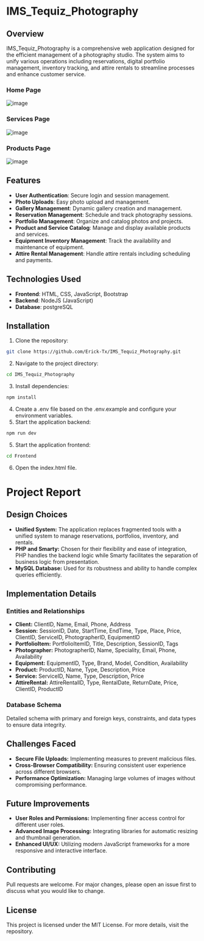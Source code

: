 # IMS_Tequiz_Photography

## Overview
IMS_Tequiz_Photography is a comprehensive web application designed for the efficient management of a photography studio. The system aims to unify various operations including reservations, digital portfolio management, inventory tracking, and attire rentals to streamline processes and enhance customer service.

### Home Page
![image](https://github.com/Erick-Tx/IMS_Tequiz_Photography/assets/68562988/1a961332-c98d-4e11-b4bf-ff0ba60e089c)

### Services Page
![image](https://github.com/Erick-Tx/IMS_Tequiz_Photography/assets/68562988/63dbf053-fe26-448f-964b-762e701ff1ee)

### Products Page
![image](https://github.com/Erick-Tx/IMS_Tequiz_Photography/assets/68562988/494c324e-9763-4b1f-85fd-6e8698e3f0eb)




## Features
- **User Authentication**: Secure login and session management.
- **Photo Uploads**: Easy photo upload and management.
- **Gallery Management**: Dynamic gallery creation and management.
- **Reservation Management**: Schedule and track photography sessions.
- **Portfolio Management**: Organize and catalog photos and projects.
- **Product and Service Catalog**: Manage and display available products and services.
- **Equipment Inventory Management**: Track the availability and maintenance of equipment.
- **Attire Rental Management**: Handle attire rentals including scheduling and payments.

## Technologies Used
- **Frontend**: HTML, CSS, JavaScript, Bootstrap
- **Backend**: NodeJS (JavaScript)
- **Database**: postgreSQL

## Installation
1. Clone the repository:
  ```bash
  git clone https://github.com/Erick-Tx/IMS_Tequiz_Photography.git
```

2. Navigate to the project directory:
  ```bash
  cd IMS_Tequiz_Photography
```
3. Install dependencies:
  ```bash
  npm install
```
4. Create a .env file based on the .env.example and configure your environment variables.
5. Start the application backend:
  ```bash
  npm run dev
```
5. Start the application frontend:
  ```bash
  cd Frontend
 ```
6. Open the index.html file.



# Project Report

## Design Choices

- **Unified System:** The application replaces fragmented tools with a unified system to manage reservations, portfolios, inventory, and rentals.
- **PHP and Smarty:** Chosen for their flexibility and ease of integration, PHP handles the backend logic while Smarty facilitates the separation of business logic from presentation.
- **MySQL Database:** Used for its robustness and ability to handle complex queries efficiently.

## Implementation Details

### Entities and Relationships

- **Client:** ClientID, Name, Email, Phone, Address
- **Session:** SessionID, Date, StartTime, EndTime, Type, Place, Price, ClientID, ServiceID, PhotographerID, EquipmentID
- **PortfolioItem:** PortfolioItemID, Title, Description, SessionID, Tags
- **Photographer:** PhotographerID, Name, Speciality, Email, Phone, Availability
- **Equipment:** EquipmentID, Type, Brand, Model, Condition, Availability
- **Product:** ProductID, Name, Type, Description, Price
- **Service:** ServiceID, Name, Type, Description, Price
- **AttireRental:** AttireRentalID, Type, RentalDate, ReturnDate, Price, ClientID, ProductID

### Database Schema

Detailed schema with primary and foreign keys, constraints, and data types to ensure data integrity.

## Challenges Faced

- **Secure File Uploads:** Implementing measures to prevent malicious files.
- **Cross-Browser Compatibility:** Ensuring consistent user experience across different browsers.
- **Performance Optimization:** Managing large volumes of images without compromising performance.

## Future Improvements

- **User Roles and Permissions:** Implementing finer access control for different user roles.
- **Advanced Image Processing:** Integrating libraries for automatic resizing and thumbnail generation.
- **Enhanced UI/UX:** Utilizing modern JavaScript frameworks for a more responsive and interactive interface.

## Contributing

Pull requests are welcome. For major changes, please open an issue first to discuss what you would like to change.

## License

This project is licensed under the MIT License. For more details, visit the repository.
